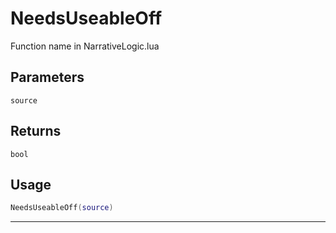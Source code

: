 # NeedsUseableOff
Function name in NarrativeLogic.lua
## Parameters
`source`
## Returns
`bool`
## Usage
```lua
NeedsUseableOff(source)
```
---
